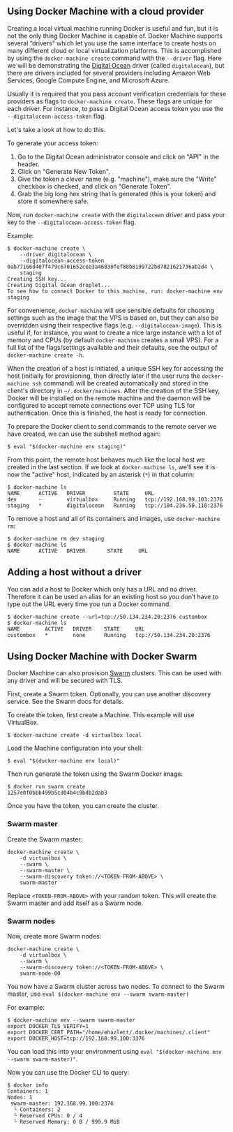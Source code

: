 <!--[metadata]>
+++
title = "Using Docker Machine with a cloud provider"
description = "Using Docker Machine with a cloud provider"
keywords = ["docker, machine, amazonec2, azure, digitalocean, google, openstack, rackspace, softlayer, virtualbox, vmwarefusion, vmwarevcloudair, vmwarevsphere, exoscale"]
[menu.main]
parent="smn_workw_machine"
weight=2
+++
<![end-metadata]-->

## Using Docker Machine with a cloud provider

Creating a local virtual machine running Docker is useful and fun, but it is not
the only thing Docker Machine is capable of. Docker Machine supports several
“drivers” which let you use the same interface to create hosts on many different
cloud or local virtualization platforms. This is accomplished by using the
`docker-machine create` command with the `--driver` flag. Here we will be
demonstrating the [Digital Ocean](https://digitalocean.com) driver (called
`digitalocean`), but there are drivers included for several providers including
Amazon Web Services, Google Compute Engine, and Microsoft Azure.

Usually it is required that you pass account verification credentials for these
providers as flags to `docker-machine create`. These flags are unique for each
driver.  For instance, to pass a Digital Ocean access token you use the
`--digitalocean-access-token` flag.

Let's take a look at how to do this.

To generate your access token:

1.  Go to the Digital Ocean administrator console and click on "API" in the header.
2.  Click on "Generate New Token".
3.  Give the token a clever name (e.g. "machine"), make sure the "Write" checkbox
    is checked, and click on "Generate Token".
4.  Grab the big long hex string that is generated (this is your token) and store
    it somewhere safe.

Now, run `docker-machine create` with the `digitalocean` driver and pass your key to
the `--digitalocean-access-token` flag.

Example:

    $ docker-machine create \
        --driver digitalocean \
        --digitalocean-access-token 0ab77166d407f479c6701652cee3a46830fef88b8199722b87821621736ab2d4 \
        staging
    Creating SSH key...
    Creating Digital Ocean droplet...
    To see how to connect Docker to this machine, run: docker-machine env staging

For convenience, `docker-machine` will use sensible defaults for choosing
settings such as the image that the VPS is based on, but they can also be
overridden using their respective flags (e.g. `--digitalocean-image`). This is
useful if, for instance, you want to create a nice large instance with a lot of
memory and CPUs (by default `docker-machine` creates a small VPS). For a full
list of the flags/settings available and their defaults, see the output of
`docker-machine create -h`.

When the creation of a host is initiated, a unique SSH key for accessing the
host (initially for provisioning, then directly later if the user runs the
`docker-machine ssh` command) will be created automatically and stored in the
client's directory in `~/.docker/machines`. After the creation of the SSH key,
Docker will be installed on the remote machine and the daemon will be configured
to accept remote connections over TCP using TLS for authentication. Once this
is finished, the host is ready for connection.

To prepare the Docker client to send commands to the remote server we have
created, we can use the subshell method again:

    $ eval "$(docker-machine env staging)"

From this point, the remote host behaves much like the local host we created in
the last section. If we look at `docker-machine ls`, we'll see it is now the
"active" host, indicated by an asterisk (`*`) in that column:

    $ docker-machine ls
    NAME      ACTIVE   DRIVER         STATE     URL
    dev       -        virtualbox     Running   tcp://192.168.99.103:2376
    staging   *        digitalocean   Running   tcp://104.236.50.118:2376

To remove a host and all of its containers and images, use `docker-machine rm`:

    $ docker-machine rm dev staging
    $ docker-machine ls
    NAME      ACTIVE   DRIVER       STATE     URL

## Adding a host without a driver

You can add a host to Docker which only has a URL and no driver. Therefore it
can be used an alias for an existing host so you don’t have to type out the URL
every time you run a Docker command.

    $ docker-machine create --url=tcp://50.134.234.20:2376 custombox
    $ docker-machine ls
    NAME        ACTIVE   DRIVER    STATE     URL
    custombox   *        none      Running   tcp://50.134.234.20:2376

## Using Docker Machine with Docker Swarm

Docker Machine can also provision [Swarm](https://github.com/docker/swarm)
clusters. This can be used with any driver and will be secured with TLS.

First, create a Swarm token. Optionally, you can use another discovery service.
See the Swarm docs for details.

To create the token, first create a Machine. This example will use VirtualBox.

    $ docker-machine create -d virtualbox local

Load the Machine configuration into your shell:

    $ eval "$(docker-machine env local)"

Then run generate the token using the Swarm Docker image:

    $ docker run swarm create
    1257e0f0bbb499b5cd04b4c9bdb2dab3

Once you have the token, you can create the cluster.

### Swarm master

Create the Swarm master:

    docker-machine create \
        -d virtualbox \
        --swarm \
        --swarm-master \
        --swarm-discovery token://<TOKEN-FROM-ABOVE> \
        swarm-master

Replace `<TOKEN-FROM-ABOVE>` with your random token.
This will create the Swarm master and add itself as a Swarm node.

### Swarm nodes

Now, create more Swarm nodes:

    docker-machine create \
        -d virtualbox \
        --swarm \
        --swarm-discovery token://<TOKEN-FROM-ABOVE> \
        swarm-node-00

You now have a Swarm cluster across two nodes.
To connect to the Swarm master, use `eval $(docker-machine env --swarm swarm-master)`

For example:

    $ docker-machine env --swarm swarm-master
    export DOCKER_TLS_VERIFY=1
    export DOCKER_CERT_PATH="/home/ehazlett/.docker/machines/.client"
    export DOCKER_HOST=tcp://192.168.99.100:3376

You can load this into your environment using
`eval "$(docker-machine env --swarm swarm-master)"`.

Now you can use the Docker CLI to query:

    $ docker info
    Containers: 1
    Nodes: 1
     swarm-master: 192.168.99.100:2376
      └ Containers: 2
      └ Reserved CPUs: 0 / 4
      └ Reserved Memory: 0 B / 999.9 MiB
